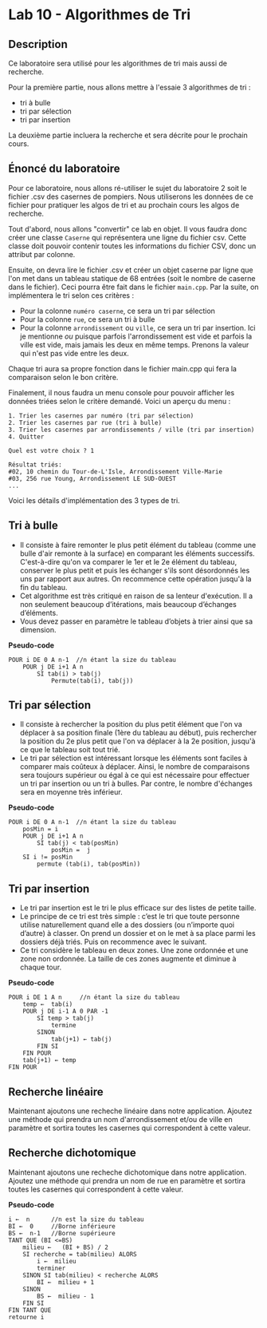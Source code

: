 # Lab 10 - Algorithmes de Tri

## Description
Ce laboratoire sera utilisé pour les algorithmes de tri mais aussi de recherche.  

Pour la première partie, nous allons mettre à l'essaie 3 algorithmes de tri : 
- tri à bulle
- tri par sélection
- tri par insertion

La deuxième partie incluera la recherche et sera décrite pour le prochain cours.  

## Énoncé du laboratoire
Pour ce laboratoire, nous allons ré-utiliser le sujet du laboratoire 2 soit le fichier .csv des casernes de pompiers.  Nous utiliserons les données de ce fichier pour pratiquer les algos de tri et au prochain cours les algos de recherche.  

Tout d'abord, nous allons "convertir" ce lab en objet.  Il vous faudra donc créer une classe `Caserne` qui représentera une ligne du fichier csv.  Cette classe doit pouvoir contenir toutes les informations du fichier CSV, donc un attribut par colonne.

Ensuite, on devra lire le fichier .csv et créer un objet caserne par ligne que l'on met dans un tableau statique de 68 entrées (soit le nombre de caserne dans le fichier).  Ceci pourra être fait dans le fichier `main.cpp`.  Par la suite, on implémentera le tri selon ces critères :
- Pour la colonne `numéro caserne`, ce sera un tri par sélection
- Pour la colonne `rue`, ce sera un tri à bulle
- Pour la colonne `arrondissement` ou `ville`, ce sera un tri par insertion.  Ici je mentionne *ou* puisque parfois l'arrondissement est vide et parfois la ville est vide, mais jamais les deux en même temps.  Prenons la valeur qui n'est pas vide entre les deux.

Chaque tri aura sa propre fonction dans le fichier main.cpp qui fera la comparaison selon le bon critère.  

Finalement, il nous faudra un menu console pour pouvoir afficher les données triées selon le critère demandé.  Voici un aperçu du menu :
```
1. Trier les casernes par numéro (tri par sélection)
2. Trier les casernes par rue (tri à bulle)
3. Trier les casernes par arrondissements / ville (tri par insertion)
4. Quitter

Quel est votre choix ? 1

Résultat triés:
#02, 10 chemin du Tour-de-L'Isle, Arrondissement Ville-Marie
#03, 256 rue Young, Arrondissement LE SUD-OUEST
...
```

Voici les détails d'implémentation des 3 types de tri.

## Tri à bulle
- Il consiste à faire remonter le plus petit élément du tableau (comme une bulle d'air remonte à la surface) en comparant les éléments successifs. C'est-à-dire qu'on va comparer le 1er et le 2e élément du tableau, conserver le plus petit et puis les échanger s'ils sont désordonnés les uns par rapport aux autres. On recommence cette opération jusqu'à la fin du tableau.
- Cet algorithme est très critiqué en raison de sa lenteur d'exécution. Il a non seulement beaucoup d’itérations, mais beaucoup d’échanges d’éléments.
- Vous devez passer en paramètre le tableau d’objets à trier ainsi que sa dimension.

**Pseudo-code**
```
POUR i DE 0 A n-1  //n étant la size du tableau
    POUR j DE i+1 A n
        SI tab(i) > tab(j)
            Permute(tab(i), tab(j))
```


## Tri par sélection 
- Il consiste à rechercher la position du plus petit élément que l'on va déplacer à sa position finale (1ère du tableau au début), puis rechercher la position du 2e plus petit que l'on va déplacer à la 2e position, jusqu'à ce que le tableau soit tout trié.
- Le tri par sélection est intéressant lorsque les éléments sont faciles à comparer mais coûteux à déplacer. Ainsi, le nombre de comparaisons sera toujours supérieur ou égal à ce qui est nécessaire pour effectuer un tri par insertion ou un tri à bulles. Par contre, le nombre d'échanges sera en moyenne très inférieur.

**Pseudo-code**
```
POUR i DE 0 A n-1  //n étant la size du tableau
    posMin = i
    POUR j DE i+1 A n
        SI tab(j) < tab(posMin)
            posMin =  j
    SI i != posMin
        permute (tab(i), tab(posMin))
```

## Tri par insertion
- Le tri par insertion est le tri le plus efficace sur des listes de petite taille.
- Le principe de ce tri est très simple : c’est le tri que toute personne utilise naturellement quand elle a des dossiers (ou n’importe quoi d’autre) à classer. On prend un dossier et on le met à sa place parmi les dossiers déjà triés. Puis on recommence avec le suivant.
- Ce tri considère le tableau en deux zones. Une zone ordonnée et une zone non ordonnée. La taille de ces zones augmente et diminue à chaque tour.

**Pseudo-code**
```
POUR i DE 1 A n		//n étant la size du tableau
    temp ←  tab(i)
    POUR j DE i-1 A 0 PAR -1
        SI temp > tab(j)
            termine
        SINON 
            tab(j+1) ← tab(j)
        FIN SI
    FIN POUR
    tab(j+1) ← temp
FIN POUR
```

## Recherche linéaire
Maintenant ajoutons une recheche linéaire dans notre application.  Ajoutez une méthode qui prendra un nom d'arrondissement et/ou de ville en paramètre et sortira toutes les casernes qui correspondent à cette valeur.

## Recherche dichotomique
Maintenant ajoutons une recheche dichotomique dans notre application.  Ajoutez une méthode qui prendra un nom de rue en paramètre et sortira toutes les casernes qui correspondent à cette valeur.

**Pseudo-code**
```
i ←  n		//n est la size du tableau
BI ←  0		//Borne inférieure
BS ←  n-1	//Borne supérieure
TANT QUE (BI <=BS)
	milieu ←   (BI + BS) / 2
	SI recherche = tab(milieu) ALORS
		i ←  milieu
		terminer
	SINON SI tab(milieu) < recherche ALORS 
		BI ←  milieu + 1
	SINON 
		BS ←  milieu - 1
	FIN SI
FIN TANT QUE
retourne i
```

